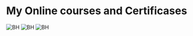 # My Online courses and Certificases 

![BH](Crash_Course_on_Python/Coursera_SLJ9SL2Q8QQS.jpg)
![BH](Admin.png)
![BH](Admitcard.png)
